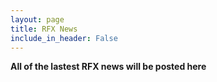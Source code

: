 ```yaml
---
layout: page
title: RFX News
include_in_header: False
---
```


**All of the lastest RFX news will be posted here**